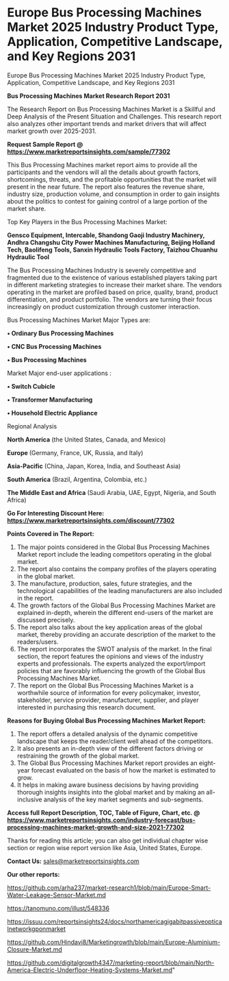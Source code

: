 # Europe Bus Processing Machines Market 2025 Industry Product Type, Application, Competitive Landscape, and Key Regions 2031
Europe Bus Processing Machines Market 2025 Industry Product Type, Application, Competitive Landscape, and Key Regions 2031

<strong>Bus Processing Machines Market Research Report 2031</strong>

The Research Report on Bus Processing Machines Market is a Skillful and Deep Analysis of the Present Situation and Challenges. This research report also analyzes other important trends and market drivers that will affect market growth over 2025-2031.

<strong>Request Sample Report @ <a href=https://www.marketreportsinsights.com/sample/77302>https://www.marketreportsinsights.com/sample/77302</a></strong>

This Bus Processing Machines market report aims to provide all the participants and the vendors will all the details about growth factors, shortcomings, threats, and the profitable opportunities that the market will present in the near future. The report also features the revenue share, industry size, production volume, and consumption in order to gain insights about the politics to contest for gaining control of a large portion of the market share.

Top Key Players in the Bus Processing Machines Market:

<strong>Gensco Equipment, Intercable, Shandong Gaoji Industry Machinery, Andhra Changshu City Power Machines Manufacturing, Beijing Holland Tech, Baolifeng Tools, Sanxin Hydraulic Tools Factory, Taizhou Chuanhu Hydraulic Tool</strong>

The Bus Processing Machines Industry is severely competitive and fragmented due to the existence of various established players taking part in different marketing strategies to increase their market share. The vendors operating in the market are profiled based on price, quality, brand, product differentiation, and product portfolio. The vendors are turning their focus increasingly on product customization through customer interaction.

Bus Processing Machines Market Major Types are:

<strong>• Ordinary Bus Processing Machines

• CNC Bus Processing Machines

• Bus Processing Machines</strong>

Market Major end-user applications :

<strong>• Switch Cubicle

• Transformer Manufacturing

• Household Electric Appliance</strong>

Regional Analysis

</u><strong><b>North America</b></strong> (the United States, Canada, and Mexico)

<strong><b>Europe </b></strong>(Germany, France, UK, Russia, and Italy)

<strong><b>Asia-Pacific</b></strong> (China, Japan, Korea, India, and Southeast Asia)

<strong><b>South America</b></strong> (Brazil, Argentina, Colombia, etc.)

<strong><b>The Middle East and Africa</b></strong> (Saudi Arabia, UAE, Egypt, Nigeria, and South Africa)

<strong>Go For Interesting Discount Here: <a href=https://www.marketreportsinsights.com/discount/77302>https://www.marketreportsinsights.com/discount/77302</a></strong>

<strong>Points Covered in The Report:</strong>
<ol>
  <li>The major points considered in the Global Bus Processing Machines Market report include the leading competitors operating in the global market.</li>
  <li>The report also contains the company profiles of the players operating in the global market.</li>
  <li>The manufacture, production, sales, future strategies, and the technological capabilities of the leading manufacturers are also included in the report.</li>
  <li>The growth factors of the Global Bus Processing Machines Market are explained in-depth, wherein the different end-users of the market are discussed precisely.</li>
  <li>The report also talks about the key application areas of the global market, thereby providing an accurate description of the market to the readers/users.</li>
  <li>The report incorporates the SWOT analysis of the market. In the final section, the report features the opinions and views of the industry experts and professionals. The experts analyzed the export/import policies that are favorably influencing the growth of the Global Bus Processing Machines Market.</li>
  <li>The report on the Global Bus Processing Machines Market is a worthwhile source of information for every policymaker, investor, stakeholder, service provider, manufacturer, supplier, and player interested in purchasing this research document.</li>
</ol>
<strong>Reasons for Buying Global Bus Processing Machines Market Report:</strong>

<ol>
  <li>The report offers a detailed analysis of the dynamic competitive landscape that keeps the reader/client well ahead of the competitors.</li>
  <li>It also presents an in-depth view of the different factors driving or restraining the growth of the global market.</li>
  <li>The Global Bus Processing Machines Market report provides an eight-year forecast evaluated on the basis of how the market is estimated to grow.</li>
  <li>It helps in making aware business decisions by having providing thorough insights insights into the global market and by making an all-inclusive analysis of the key market segments and sub-segments.</li>
</ol>
<strong>Access full Report Description, TOC, Table of Figure, Chart, etc. @ <a href=https://www.marketreportsinsights.com/industry-forecast/bus-processing-machines-market-growth-and-size-2021-77302>https://www.marketreportsinsights.com/industry-forecast/bus-processing-machines-market-growth-and-size-2021-77302</a></strong>


Thanks for reading this article; you can also get individual chapter wise section or region wise report version like Asia, United States, Europe.

<strong>Contact Us:</strong>
sales@marketreportsinsights.com

<strong>Our other reports:</strong>

<a href=https://github.com/arha237/market-research1/blob/main/Europe-Smart-Water-Leakage-Sensor-Market.md>https://github.com/arha237/market-research1/blob/main/Europe-Smart-Water-Leakage-Sensor-Market.md</a>

<a href=https://tanomuno.com/illust/548336>https://tanomuno.com/illust/548336</a>

<a href=https://issuu.com/reportsinsights24/docs/northamericagigabitpassiveopticalnetworkgponmarket>https://issuu.com/reportsinsights24/docs/northamericagigabitpassiveopticalnetworkgponmarket</a>

<a href=https://github.com/Hindavi8/Marketingrowth/blob/main/Europe-Aluminium-Closure-Market.md>https://github.com/Hindavi8/Marketingrowth/blob/main/Europe-Aluminium-Closure-Market.md</a>

<a href=https://github.com/digitalgrowth4347/marketing-report/blob/main/North-America-Electric-Underfloor-Heating-Systems-Market.md>https://github.com/digitalgrowth4347/marketing-report/blob/main/North-America-Electric-Underfloor-Heating-Systems-Market.md</a>"
